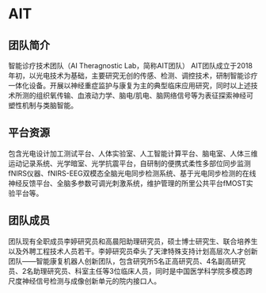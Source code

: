 # **AIT**

## **团队简介**

智能诊疗技术团队（AI Theragnostic Lab，简称AIT团队）
AIT团队成立于2018年初，以光电技术为基础，主要研究无创的传感、检测、调控技术，研制智能诊疗一体化设备。开展以神经重症监护与康复为主的典型临床应用研究，同时以上述技术所测的组织氧传输、血液动力学、脑电/肌电、脑网络信号等为表征探索神经可塑性机制与类脑智能。

## **平台资源**

包含光电设计加工测试平台、人体实验室、人工智能计算平台、脑电室、人体三维运动记录系统、光学暗室、光学抗震平台，自研制的便携式柔性多部位同步监测fNIRS仪器、fNIRS-EEG双模态全脑光电同步检测系统、基于光电同步检测的在线神经反馈平台、全脑多参数可调光刺激系统，维护管理的所里公共平台fMOST实验平台等。

## **团队成员**

团队现有全职成员李婷研究员和高晨阳助理研究员，硕士博士研究生、联合培养生以及外聘工程技术人员若干。李婷研究员牵头了天津特殊支持计划高层次人才创新团队——智能康复机器人创新团队，包含研究所5名正高研究员、4名副高研究员、2名助理研究员、科室主任等3位临床人员，同时是中国医学科学院多模态跨尺度神经信号检测与成像创新单元的院内接口人。

